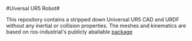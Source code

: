#Uiversal UR5 Robot#

This repository contains a stripped down Universal UR5 CAD and URDF without any inertial or collision properties. The meshes and kinematics are based on ros-industrial's publicly abailable [package](https://github.com/ros-industrial/universal_robot)
